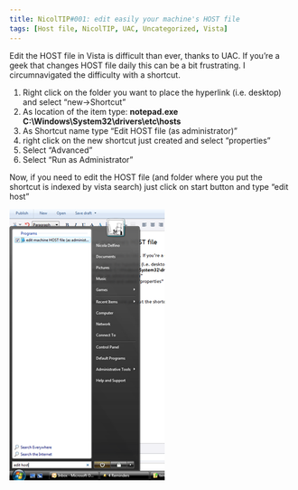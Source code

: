 ```yaml
---
title: NicolTIP#001: edit easily your machine's HOST file
tags: [Host file, NicolTIP, UAC, Uncategorized, Vista]
---
```

<p>Edit the HOST file in Vista is difficult than ever, thanks to UAC. If you’re a geek that changes HOST file daily this can be a bit frustrating. I circumnavigated the difficulty with a shortcut.</p>  <ol>   <li>Right click on the folder you want to place the hyperlink (i.e. desktop) and select “new-&gt;Shortcut” </li>    <li>As location of the item type: <strong>notepad.exe C:\Windows\System32\drivers\etc\hosts</strong> </li>    <li>As Shortcut name type “Edit HOST file (as administrator)” </li>    <li>right click on the new shortcut just created and select “properties” </li>    <li>Select “Advanced” </li>    <li>Select “Run as Administrator” </li> </ol>  <p>Now, if you need to edit the HOST file (and folder where you put the shortcut is indexed by vista search) just click on start button and type “edit host”</p>

![](../assets/msdn/2009/nicoldtip01_2.png)

